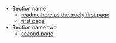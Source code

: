 - Section name
  - [readme here as the truely first page](README.md)
  - [first page](FIRSTPAGE.md)
- Section name two
  - [second page](SECONDPAGE.md)

